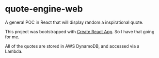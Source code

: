# quote-engine-web
A general POC in React that will display random a inspirational quote.

This project was bootstrapped with [Create React App](https://github.com/facebook/create-react-app). So I have that going for me.

All of the quotes are stored in AWS DynamoDB, and accessed via a Lambda.